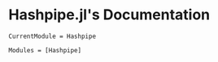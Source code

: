 # Hashpipe.jl's Documentation

```@meta
CurrentModule = Hashpipe
```


```@autodocs
Modules = [Hashpipe]
```

```@index
```